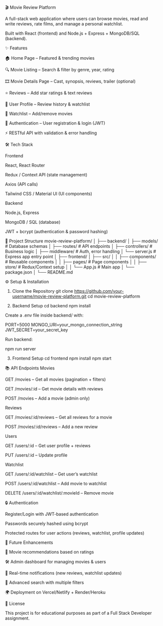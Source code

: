 🎬 Movie Review Platform

A full-stack web application where users can browse movies, read and write reviews, rate films, and manage a personal watchlist.

Built with React (frontend) and Node.js + Express + MongoDB/SQL (backend).

✨ Features

🏠 Home Page – Featured & trending movies

🔍 Movie Listing – Search & filter by genre, year, rating

🎞 Movie Details Page – Cast, synopsis, reviews, trailer (optional)

⭐ Reviews – Add star ratings & text reviews

👤 User Profile – Review history & watchlist

📌 Watchlist – Add/remove movies

🔑 Authentication – User registration & login (JWT)

⚡ RESTful API with validation & error handling

🛠 Tech Stack

Frontend

React, React Router

Redux / Context API (state management)

Axios (API calls)

Tailwind CSS / Material UI (UI components)

Backend

Node.js, Express

MongoDB / SQL (database)

JWT + bcrypt (authentication & password hashing)

📂 Project Structure
movie-review-platform/
│
├── backend/
│   ├── models/        # Database schemas
│   ├── routes/        # API endpoints
│   ├── controllers/   # Business logic
│   ├── middleware/    # Auth, error handling
│   └── server.js      # Express app entry point
│
├── frontend/
│   ├── src/
│   │   ├── components/ # Reusable components
│   │   ├── pages/      # Page components
│   │   ├── store/      # Redux/Context setup
│   │   └── App.js      # Main app
│   └── package.json
│
└── README.md

⚙️ Setup & Installation
1. Clone the Repository
git clone https://github.com/your-username/movie-review-platform.git
cd movie-review-platform

2. Backend Setup
cd backend
npm install


Create a .env file inside backend/ with:

PORT=5000
MONGO_URI=your_mongo_connection_string
JWT_SECRET=your_secret_key


Run backend:

npm run server

3. Frontend Setup
cd frontend
npm install
npm start

📚 API Endpoints
Movies

GET /movies – Get all movies (pagination + filters)

GET /movies/:id – Get movie details with reviews

POST /movies – Add a movie (admin only)

Reviews

GET /movies/:id/reviews – Get all reviews for a movie

POST /movies/:id/reviews – Add a new review

Users

GET /users/:id – Get user profile + reviews

PUT /users/:id – Update profile

Watchlist

GET /users/:id/watchlist – Get user’s watchlist

POST /users/:id/watchlist – Add movie to watchlist

DELETE /users/:id/watchlist/:movieId – Remove movie

🔒 Authentication

Register/Login with JWT-based authentication

Passwords securely hashed using bcrypt

Protected routes for user actions (reviews, watchlist, profile updates)

🚀 Future Enhancements

🎥 Movie recommendations based on ratings

🛠 Admin dashboard for managing movies & users

🔔 Real-time notifications (new reviews, watchlist updates)

🔎 Advanced search with multiple filters

🌍 Deployment on Vercel/Netlify + Render/Heroku

📄 License

This project is for educational purposes as part of a Full Stack Developer assignment.
